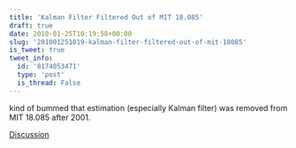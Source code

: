 ```yaml
---
title: 'Kalman Filter Filtered Out of MIT 18.085'
draft: true
date: 2010-01-25T10:19:58+00:00
slug: '201001251019-kalman-filter-filtered-out-of-mit-18085'
is_tweet: true
tweet_info:
  id: '8174053471'
  type: 'post'
  is_thread: False
---
```




kind of bummed that estimation (especially Kalman filter) was removed from MIT 18.085 after 2001.

[Discussion](https://x.com/sytelus/status/8174053471)
